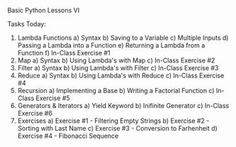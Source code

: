 Basic Python Lessons VI

Tasks Today:
1) Lambda Functions
     a) Syntax
     b) Saving to a Variable
     c) Multiple Inputs
     d) Passing a Lambda into a Function
     e) Returning a Lambda from a Function
     f) In-Class Exercise #1
2) Map
     a) Syntax
     b) Using Lambda's with Map
     c) In-Class Exercise #2
3) Filter
     a) Syntax
     b) Using Lambda's with Filter
     c) In-Class Exercise #3
4) Reduce
     a) Syntax
     b) Using Lambda's with Reduce
     c) In-Class Exercise #4
5) Recursion
     a) Implementing a Base
     b) Writing a Factorial Function
     c) In-Class Exercise #5
6) Generators & Iterators
     a) Yield Keyword
     b) Inifinite Generator
     c) In-Class Exercise #6
7) Exercises
     a) Exercise #1 - Filtering Empty Strings
     b) Exercise #2 - Sorting with Last Name
     c) Exercise #3 - Conversion to Farhenheit
     d) Exercise #4 - Fibonacci Sequence


